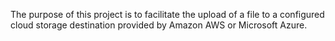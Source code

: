 The purpose of this project is to facilitate the upload of a file to a configured cloud storage destination provided by Amazon AWS or Microsoft Azure.
